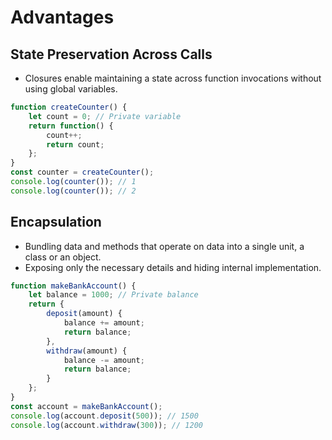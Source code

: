 # Advantages

## State Preservation Across Calls

- Closures enable maintaining a state across function invocations without using global variables.

``` javascript
function createCounter() {
    let count = 0; // Private variable
    return function() {
        count++;
        return count;
    };
}
const counter = createCounter();
console.log(counter()); // 1
console.log(counter()); // 2
```

## Encapsulation

- Bundling data and methods that operate on data into a single unit, a class or an object.
- Exposing only the necessary details and hiding internal implementation.

``` javascript
function makeBankAccount() {
    let balance = 1000; // Private balance
    return {
        deposit(amount) {
            balance += amount;
            return balance;
        },
        withdraw(amount) {
            balance -= amount;
            return balance;
        }
    };
}
const account = makeBankAccount();
console.log(account.deposit(500)); // 1500
console.log(account.withdraw(300)); // 1200

```
